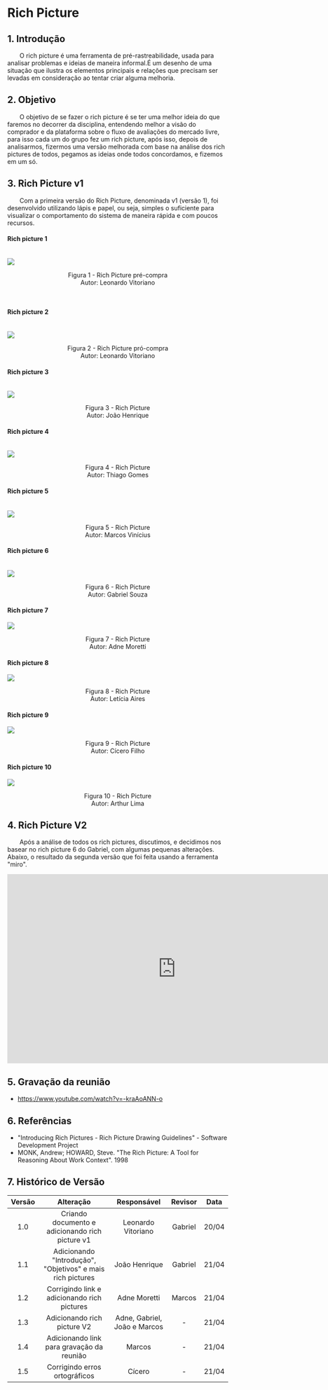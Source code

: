 # Rich Picture

## 1. Introdução
&emsp;&emsp;O rich picture é uma ferramenta de pré-rastreabilidade, usada para analisar problemas e ideias de maneira informal.É um desenho de uma situação que ilustra os elementos principais e relações que precisam ser levadas em consideração ao tentar criar alguma melhoria.


## 2. Objetivo 
&emsp;&emsp;O objetivo de se fazer o rich picture é se ter uma melhor ideia do que faremos no decorrer da disciplina, entendendo melhor a visão do comprador e da plataforma sobre o fluxo de avaliações do mercado livre, para isso cada um do grupo fez um rich picture, após isso, depois de analisarmos, fizermos uma versão melhorada com base na análise dos rich pictures de todos, pegamos as ideias onde todos concordamos, e fizemos em um só.


## 3. Rich Picture v1

&emsp;&emsp;Com a primeira versão do Rich Picture, denominada v1 (versão 1), foi desenvolvido utilizando lápis e papel, ou seja, simples o suficiente para visualizar o comportamento do sistema de maneira rápida e com poucos recursos.

#### Rich picture 1
<br>

<img align="center" src="assets/RichPicture/versao1/RP_V1_LeonardoVitoriano_preCompra.jpg">

<p align="center">
Figura 1 - Rich Picture pré-compra<br>Autor: Leonardo Vitoriano
</p> <br>

#### Rich picture 2
<br>

<img align="center" src="assets/RichPicture/versao1/RP_V1_LeonardoVitoriano_posCompra.jpg">

<p align='center'>
Figura 2 - Rich Picture pró-compra<br>Autor: Leonardo Vitoriano
</p>

#### Rich picture 3
<br>

<img align="center" src="assets/RichPicture/versao1/RP_V1_JoaoHenrique.jpeg">

<p align='center'>
Figura 3 - Rich Picture <br>Autor: João Henrique
</p>

#### Rich picture 4
<br>

<img align="center" src="assets/RichPicture/versao1/RP_V1_ThiagoGomes.jpeg">

<p align='center'>
Figura 4 - Rich Picture <br>Autor: Thiago Gomes
</p>

#### Rich picture 5
<br>

<img align="center" src="assets/RichPicture/versao1/RP_V1_MarcosVinicius.jpeg">

<p align='center'>
Figura 5 - Rich Picture <br>Autor: Marcos Vinícius
</p>

#### Rich picture 6
<br>

<img align="center" src="assets/RichPicture/versao1/RP_V1_GabrielSouza.jpeg">

<p align='center'>
Figura 6 - Rich Picture <br>Autor: Gabriel Souza
</p>

#### Rich picture 7
<img align="center" src="assets/RichPicture/versao1/RP_V1_AdneMoreira.jpeg">

<p align='center'>
Figura 7 - Rich Picture <br>Autor: Adne Moretti
</p>

#### Rich picture 8
<img align="center" src="assets/RichPicture/versao1/RP_V1_LeticiaAires.jpeg">

<p align='center'>
Figura 8 - Rich Picture <br>Autor: Letícia Aires
</p>

#### Rich picture 9
<img align="center" src="assets/RichPicture/versao1/RP_V1_CiceroFilho.jpeg">

<p align='center'>
Figura 9 - Rich Picture <br>Autor: Cícero Filho
</p>

#### Rich picture 10
<img align="center" src="assets/RichPicture/versao1/RP_V1_ArthurLima.jpeg">

<p align='center'>
Figura 10 - Rich Picture <br>Autor: Arthur Lima
</p>

## 4. Rich Picture V2 <div id ="richpicturev2" />

&emsp;&emsp;Após a análise de todos os rich pictures, discutimos, e decidimos nos basear no rich picture 6 do Gabriel, com algumas pequenas alterações. Abaixo, o resultado da segunda versão que foi feita usando a ferramenta "miro".

<iframe width="768" height="432" src="https://miro.com/app/live-embed/uXjVMR5ENS8=/?moveToViewport=13032,512,31426,22365&embedId=126766445987" frameborder="0" scrolling="no" allow="fullscreen; clipboard-read; clipboard-write" allowfullscreen></iframe>

## 5. Gravação da reunião

- https://www.youtube.com/watch?v=-kraAoANN-o

## 6. Referências
- "Introducing Rich Pictures - Rich Picture Drawing Guidelines" - Software Development Project
- MONK, Andrew; HOWARD, Steve. "The Rich Picture: A Tool for Reasoning About Work Context". 1998

## 7. Histórico de Versão

| Versão |      Alteração       |                Responsável                 |    Revisor    | Data  |
| :----: | :------------------: | :----------------------------------------: | :-----------: | :---: | 
| 1.0    | Criando documento e adicionando rich picture v1   | Leonardo Vitoriano | Gabriel | 20/04 |
| 1.1    | Adicionando "Introdução", "Objetivos" e mais rich pictures   | João Henrique | Gabriel | 21/04 |
| 1.2    | Corrigindo link e adicionando rich pictures   | Adne Moretti | Marcos | 21/04 |
| 1.3    | Adicionando rich picture V2  | Adne, Gabriel, João e Marcos | - | 21/04 |
| 1.4    | Adicionando link para gravação da reunião  | Marcos | - | 21/04 |
| 1.5    | Corrigindo erros ortográficos | Cícero | - | 21/04|